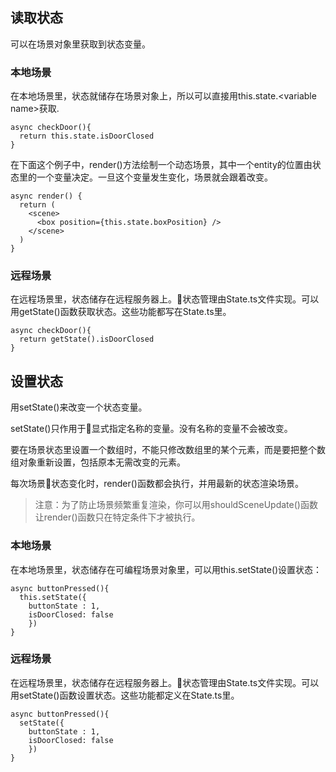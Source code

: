 ## 读取状态

可以在场景对象里获取到状态变量。

### 本地场景

在本地场景里，状态就储存在场景对象上，所以可以直接用this.state.<variable name\>获取.

```
async checkDoor(){
  return this.state.isDoorClosed
}
```

在下面这个例子中，render()方法绘制一个动态场景，其中一个entity的位置由状态里的一个变量决定。一旦这个变量发生变化，场景就会跟着改变。

```
async render() {
  return (
    <scene>
      <box position={this.state.boxPosition} />
    </scene>
  )
}
```

### 远程场景

在远程场景里，状态储存在远程服务器上。状态管理由State.ts文件实现。可以用getState()函数获取状态。这些功能都写在State.ts里。

```
async checkDoor(){
  return getState().isDoorClosed
}
```

## 设置状态

用setState()来改变一个状态变量。

setState()只作用于显式指定名称的变量。没有名称的变量不会被改变。

要在场景状态里设置一个数组时，不能只修改数组里的某个元素，而是要把整个数组对象重新设置，包括原本无需改变的元素。

每次场景状态变化时，render()函数都会执行，并用最新的状态渲染场景。

>注意：为了防止场景频繁重复渲染，你可以用shouldSceneUpdate()函数让render()函数只在特定条件下才被执行。

### 本地场景

在本地场景里，状态储存在可编程场景对象里，可以用this.setState()设置状态：

```
async buttonPressed(){
  this.setState({
    buttonState : 1,
    isDoorClosed: false
    })
}
```

### 远程场景

在远程场景里，状态储存在远程服务器上。状态管理由State.ts文件实现。可以用setState()函数设置状态。这些功能都定义在State.ts里。

```
async buttonPressed(){
  setState({
    buttonState : 1,
    isDoorClosed: false
    })
}
```
